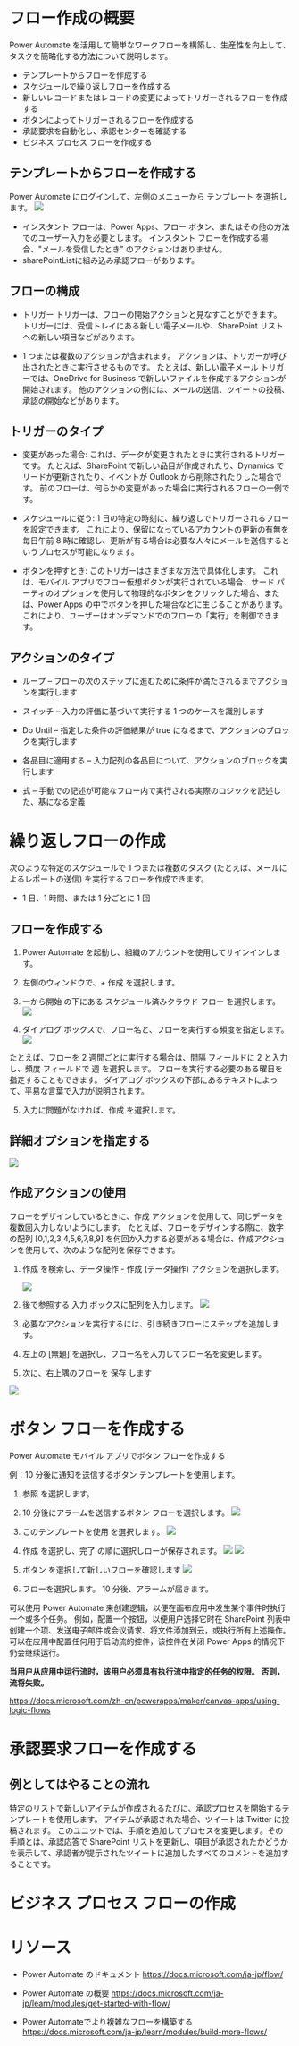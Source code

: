 # フロー作成の概要

Power Automate を活用して簡単なワークフローを構築し、生産性を向上して、タスクを簡略化する方法について説明します。

- テンプレートからフローを作成する
- スケジュールで繰り返しフローを作成する
- 新しいレコードまたはレコードの変更によってトリガーされるフローを作成する
- ボタンによってトリガーされるフローを作成する
- 承認要求を自動化し、承認センターを確認する
- ビジネス プロセス フローを作成する

## テンプレートからフローを作成する

Power Automate にログインして、左側のメニューから テンプレート を選択します。
![](img/2021-09-14-01-01-23.png)

- インスタント フローは、Power Apps、フロー ボタン、またはその他の方法でのユーザー入力を必要とします。 インスタント フローを作成する場合、"メールを受信したとき" のアクションはありません。
- sharePointListに組み込み承認フローがあります。

## フローの構成
- トリガー
  トリガーは、フローの開始アクションと見なすことができます。 トリガーには、受信トレイにある新しい電子メールや、SharePoint リストへの新しい項目などがあります。

- 1 つまたは複数のアクションが含まれます。
  アクションは、トリガーが呼び出されたときに実行させるものです。 たとえば、新しい電子メール トリガーでは、OneDrive for Business で新しいファイルを作成するアクションが開始されます。 他のアクションの例には、メールの送信、ツイートの投稿、承認の開始などがあります。

## トリガーのタイプ

- 変更があった場合: これは、データが変更されたときに実行されるトリガーです。 たとえば、SharePoint で新しい品目が作成されたり、Dynamics でリードが更新されたり、イベントが Outlook から削除されたりした場合です。 前のフローは、何らかの変更があった場合に実行されるフローの一例です。

- スケジュールに従う: 1 日の特定の時刻に、繰り返しでトリガーされるフローを設定できます。 これにより、保留になっているアカウントの更新の有無を毎日午前 8 時に確認し、更新が有る場合は必要な人々にメールを送信するというプロセスが可能になります。

- ボタンを押すとき: このトリガーはさまざまな方法で具体化します。 これは、モバイル アプリでフロー仮想ボタンが実行されている場合、サード パーティのオプションを使用して物理的なボタンをクリックした場合、または、Power Apps の中でボタンを押した場合などに生じることがあります。 これにより、ユーザーはオンデマンドでのフローの「実行」を制御できます。

## アクションのタイプ
- ループ – フローの次のステップに進むために条件が満たされるまでアクションを実行します

- スイッチ – 入力の評価に基づいて実行する 1 つのケースを識別します

- Do Until – 指定した条件の評価結果が true になるまで、アクションのブロックを実行します

- 各品目に適用する – 入力配列の各品目について、アクションのブロックを実行します

- 式 – 手動での記述が可能なフロー内で実行される実際のロジックを記述した、基になる定義

# 繰り返しフローの作成

次のような特定のスケジュールで 1 つまたは複数のタスク (たとえば、メールによるレポートの送信) を実行するフローを作成できます。

- 1 日、1 時間、または 1 分ごとに 1 回

## フローを作成する

1. Power Automate を起動し、組織のアカウントを使用してサインインします。

2. 左側のウィンドウで、+ 作成 を選択します。

3. 一から開始 の下にある スケジュール済みクラウド フロー を選択します。
   ![](img/2021-09-14-01-13-13.png)

4. ダイアログ ボックスで、フロー名と、フローを実行する頻度を指定します。
   ![](img/2021-09-14-01-13-37.png)

たとえば、フローを 2 週間ごとに実行する場合は、間隔 フィールドに 2 と入力し、頻度 フィールドで 週 を選択します。 フローを実行する必要のある曜日を指定することもできます。 ダイアログ ボックスの下部にあるテキストによって、平易な言葉で入力が説明されます。

5. 入力に問題がなければ、作成 を選択します。

## 詳細オプションを指定する
![](img/2021-09-14-01-16-06.png)

## 作成アクションの使用
フローをデザインしているときに、作成 アクションを使用して、同じデータを複数回入力しないようにします。 たとえば、フローをデザインする際に、数字の配列 [0,1,2,3,4,5,6,7,8,9] を何回か入力する必要がある場合は、作成アクションを使用して、次のような配列を保存できます。

1. 作成 を検索し、データ操作 - 作成 (データ操作) アクションを選択します。
   
   ![](img/2021-09-14-01-18-04.png)

2. 後で参照する 入力 ボックスに配列を入力します。
   ![](img/2021-09-14-01-18-41.png)

3. 必要なアクションを実行するには、引き続きフローにステップを追加します。

4. 左上の [無題] を選択し、フロー名を入力してフロー名を変更します。

5. 次に、右上隅のフローを 保存 します

![](img/2021-09-14-01-20-33.png)

# ボタン フローを作成する
Power Automate モバイル アプリでボタン フローを作成する

例：10 分後に通知を送信するボタン テンプレートを使用します。

1. 参照 を選択します。

2. 10 分後にアラームを送信するボタン フローを選択します。
   ![](img/2021-09-14-01-32-50.png)

3. このテンプレートを使用 を選択します。
   ![](img/2021-09-14-01-33-25.png)

4. 作成 を選択し、完了 の順に選択しローが保存されます。
   ![](img/2021-09-14-01-33-48.png)
   ![](img/2021-09-14-01-34-15.png)

5. ボタン を選択して新しいフローを確認します
   ![](img/2021-09-14-01-35-04.png)

6. フローを選択します。 10 分後、アラームが届きます。

可以使用 Power Automate 来创建逻辑，以便在画布应用中发生某个事件时执行一个或多个任务。 例如，配置一个按钮，以便用户选择它时在 SharePoint 列表中创建一个项、发送电子邮件或会议请求、将文件添加到云，或执行所有上述操作。 可以在应用中配置任何用于启动流的控件，该控件在关闭 Power Apps 的情况下仍会继续运行。

**当用户从应用中运行流时，该用户必须具有执行流中指定的任务的权限。 否则，流将失败。**

https://docs.microsoft.com/zh-cn/powerapps/maker/canvas-apps/using-logic-flows

# 承認要求フローを作成する

## 例としてはやることの流れ
特定のリストで新しいアイテムが作成されるたびに、承認プロセスを開始するテンプレートを使用します。 アイテムが承認された場合、ツイートは Twitter に投稿されます。 このユニットでは、手順を追加してプロセスを変更します。その手順とは、承認応答で SharePoint リストを更新し、項目が承認されたかどうかを表示して、承認者が提示されたツイートに追加したすべてのコメントを追加することです。

# ビジネス プロセス フローの作成


# リソース

- Power Automate のドキュメント https://docs.microsoft.com/ja-jp/flow/

- Power Automate の概要 https://docs.microsoft.com/ja-jp/learn/modules/get-started-with-flow/

- Power Automateでより複雑なフローを構築する https://docs.microsoft.com/ja-jp/learn/modules/build-more-flows/
